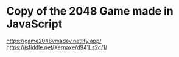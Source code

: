 # Copy of the 2048 Game made in JavaScript

 https://game2048vmadev.netlify.app/ <br>
 https://jsfiddle.net/Xernaxe/d941Ls2c/1/
